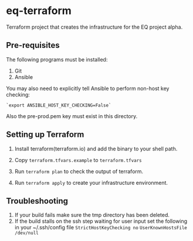# eq-terraform

Terraform project that creates the infrastructure for the EQ project alpha.

## Pre-requisites

The following programs must be installed:

1. Git
2. Ansible

You may also need to explicitly tell Ansible to perform non-host key checking:

	`export ANSIBLE_HOST_KEY_CHECKING=False`

Also the pre-prod.pem key must exist in this directory.

## Setting up Terraform

1. Install terraform(terraform.io) and add the binary to your shell path.

2. Copy `terraform.tfvars.example` to `terraform.tfvars`

4. Run `terraform plan` to check the output of terraform.

5. Run `terraform apply` to create your infrastructure environment.

## Troubleshooting

1. If your build fails make sure the tmp directory has been deleted.
2. If the build stalls on the ssh step waiting for user input set the following in your ~/.ssh/config file
    `StrictHostKeyChecking no`
    `UserKnownHostsFile /dev/null`
